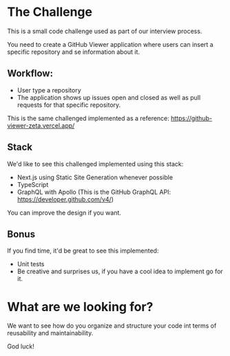 # The Challenge

This is a small code challenge used as part of our interview process.

You need to create a GitHub Viewer application where users can insert a specific repository and se information about it.

## Workflow:

- User type a repository
- The application shows up issues open and closed as well as pull requests for that specific repository.

This is the same challenged implemented as a reference: https://github-viewer-zeta.vercel.app/

## Stack

We'd like to see this challenged implemented using this stack:

- Next.js using Static Site Generation whenever possible
- TypeScript
- GraphQL with Apollo (This is the GitHub GraphQL API: https://developer.github.com/v4/)

You can improve the design if you want.

## Bonus

If you find time, it'd be great to see this implemented:

- Unit tests
- Be creative and surprises us, if you have a cool idea to implement go for it.

# What are we looking for?

We want to see how do you organize and structure your code int terms of reusability and maintainability.

God luck!
